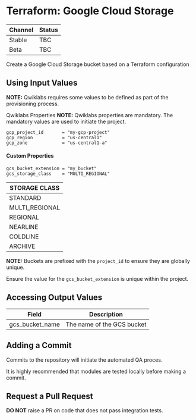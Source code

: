 # Terraform: Google Cloud Storage 

| Channel | Status |
|---------|--------|
| Stable  | TBC    | 
| Beta    | TBC    | 

Create a Google Cloud Storage bucket based on a Terraform configuration

## Using Input Values 

__NOTE:__ Qwiklabs requires some values to be defined as part of the provisioning process. 

Qwiklabs Properties
__NOTE:__ Qwiklabs properties are mandatory. 
The mandatory values are used to initiate the project.
```
gcp_project_id       = "my-gcp-project"
gcp_region           = "us-central1"
gcp_zone             = "us-central1-a"
```

#### Custom Properties

```
gcs_bucket_extension = "my_bucket"
gcs_storage_class    = "MULTI_REGIONAL"
```

| STORAGE CLASS |
|---------------|
| STANDARD |
| MULTI_REGIONAL |
| REGIONAL | 
| NEARLINE |
| COLDLINE |
| ARCHIVE  |


__NOTE:__ Buckets are prefixed with the `project_id` to ensure they are globally unique.

Ensure the value for the `gcs_bucket_extension` is unique within the project.

## Accessing Output Values 

| Field | Description |
|-------|-------------|
| gcs_bucket_name | The name of the GCS bucket |

## Adding a Commit 

Commits to the repository will initiate the automated QA proces.

It is highly recommended that modules are tested locally before making a commit.

## Request a Pull Request

__DO NOT__ raise a PR on code that does not pass integration tests.
